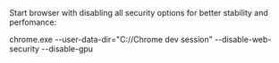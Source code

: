 Start browser with disabling all security options for better stability and perfomance:

chrome.exe --user-data-dir="C://Chrome dev session" --disable-web-security --disable-gpu